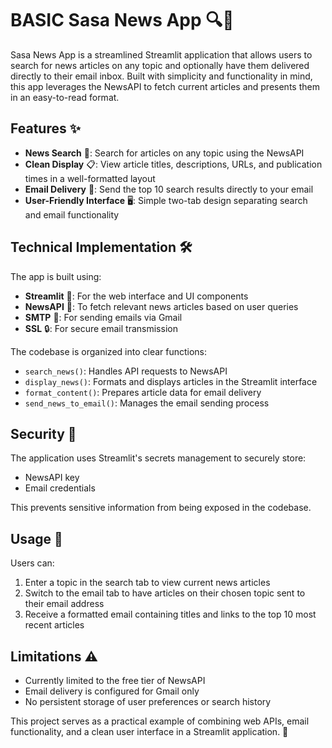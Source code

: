 # BASIC Sasa News App 🔍📰

Sasa News App is a streamlined Streamlit application that allows users to search for news articles on any topic and optionally have them delivered directly to their email inbox. Built with simplicity and functionality in mind, this app leverages the NewsAPI to fetch current articles and presents them in an easy-to-read format.

## Features ✨

- **News Search** 🔎: Search for articles on any topic using the NewsAPI
- **Clean Display** 📋: View article titles, descriptions, URLs, and publication times in a well-formatted layout
- **Email Delivery** 📧: Send the top 10 search results directly to your email
- **User-Friendly Interface** 🖥️: Simple two-tab design separating search and email functionality

## Technical Implementation 🛠️

The app is built using:
- **Streamlit** 🌊: For the web interface and UI components
- **NewsAPI** 📰: To fetch relevant news articles based on user queries
- **SMTP** 📨: For sending emails via Gmail
- **SSL** 🔒: For secure email transmission

The codebase is organized into clear functions:
- `search_news()`: Handles API requests to NewsAPI
- `display_news()`: Formats and displays articles in the Streamlit interface
- `format_content()`: Prepares article data for email delivery
- `send_news_to_email()`: Manages the email sending process

## Security 🔐

The application uses Streamlit's secrets management to securely store:
- NewsAPI key
- Email credentials

This prevents sensitive information from being exposed in the codebase.

## Usage 📱

Users can:
1. Enter a topic in the search tab to view current news articles
2. Switch to the email tab to have articles on their chosen topic sent to their email address
3. Receive a formatted email containing titles and links to the top 10 most recent articles

## Limitations ⚠️

- Currently limited to the free tier of NewsAPI
- Email delivery is configured for Gmail only
- No persistent storage of user preferences or search history

This project serves as a practical example of combining web APIs, email functionality, and a clean user interface in a Streamlit application. 🚀
